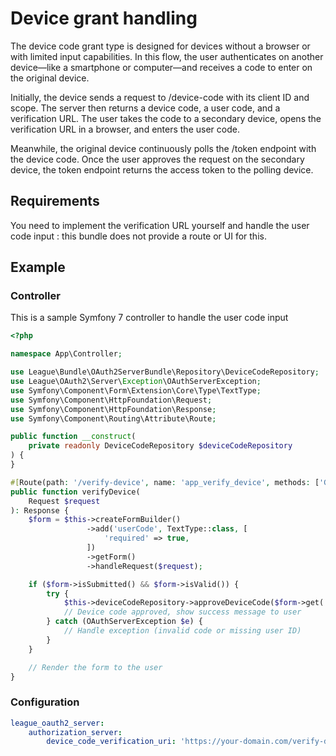 # Device grant handling

The device code grant type is designed for devices without a browser or with limited input capabilities. In this flow, the user authenticates on another device—like a smartphone or computer—and receives a code to enter on the original device.

Initially, the device sends a request to /device-code with its client ID and scope. The server then returns a device code, a user code, and a verification URL. The user takes the code to a secondary device, opens the verification URL in a browser, and enters the user code.

Meanwhile, the original device continuously polls the /token endpoint with the device code. Once the user approves the request on the secondary device, the token endpoint returns the access token to the polling device.

## Requirements

You need to implement the verification URL yourself and handle the user code input : this bundle does not provide a route or UI for this.

## Example

### Controller

This is a sample Symfony 7 controller to handle the user code input

```php
<?php

namespace App\Controller;

use League\Bundle\OAuth2ServerBundle\Repository\DeviceCodeRepository;
use League\OAuth2\Server\Exception\OAuthServerException;
use Symfony\Component\Form\Extension\Core\Type\TextType;
use Symfony\Component\HttpFoundation\Request;
use Symfony\Component\HttpFoundation\Response;
use Symfony\Component\Routing\Attribute\Route;

public function __construct(
    private readonly DeviceCodeRepository $deviceCodeRepository
) {
}

#[Route(path: '/verify-device', name: 'app_verify_device', methods: ['GET', 'POST'])]
public function verifyDevice(
    Request $request
): Response {
    $form = $this->createFormBuilder()
                 ->add('userCode', TextType::class, [
                     'required' => true,
                 ])
                 ->getForm()
                 ->handleRequest($request);

    if ($form->isSubmitted() && $form->isValid()) {
        try {
            $this->deviceCodeRepository->approveDeviceCode($form->get('userCode')->getData(), $this->getUser()->getId());
            // Device code approved, show success message to user
        } catch (OAuthServerException $e) {
            // Handle exception (invalid code or missing user ID)
        }
    }

    // Render the form to the user
}
```

### Configuration

```yaml
league_oauth2_server:
    authorization_server:
        device_code_verification_uri: 'https://your-domain.com/verify-device'
```
